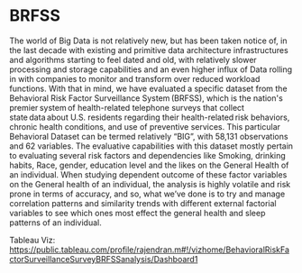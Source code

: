 # BRFSS

The world of Big Data is not relatively new, but has been taken notice of, in the last decade with existing and primitive data architecture infrastructures and algorithms starting to feel dated and old, with relatively slower processing and storage capabilities and an even higher influx of Data rolling in with companies to monitor and transform over reduced workload functions. 
With that in mind, we have evaluated a specific dataset from the Behavioral Risk Factor Surveillance System (BRFSS), which is the nation's premier system of health-related telephone surveys that collect state data about U.S. residents regarding their health-related risk behaviors, chronic health conditions, and use of preventive services. 
This particular Behavioral Dataset can be termed relatively “BIG”, with 58,131 observations and 62 variables. 
The evaluative capabilities with this dataset mostly pertain to evaluating several risk factors and dependencies like Smoking, drinking habits, Race, gender, education level and the likes on the General Health of an individual. 
When studying dependent outcome of these factor variables on the General health of an individual, the analysis is highly volatile and risk prone in terms of accuracy, and so, what we’ve done is to try and manage correlation patterns and similarity trends with different external factorial variables to see which ones most effect the general health and sleep patterns of an individual. 

Tableau Viz: https://public.tableau.com/profile/rajendran.m#!/vizhome/BehavioralRiskFactorSurveillanceSurveyBRFSSanalysis/Dashboard1
